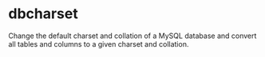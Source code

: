 # dbcharset

Change the default charset and collation of a MySQL database and convert all
tables and columns to a given charset and collation.
